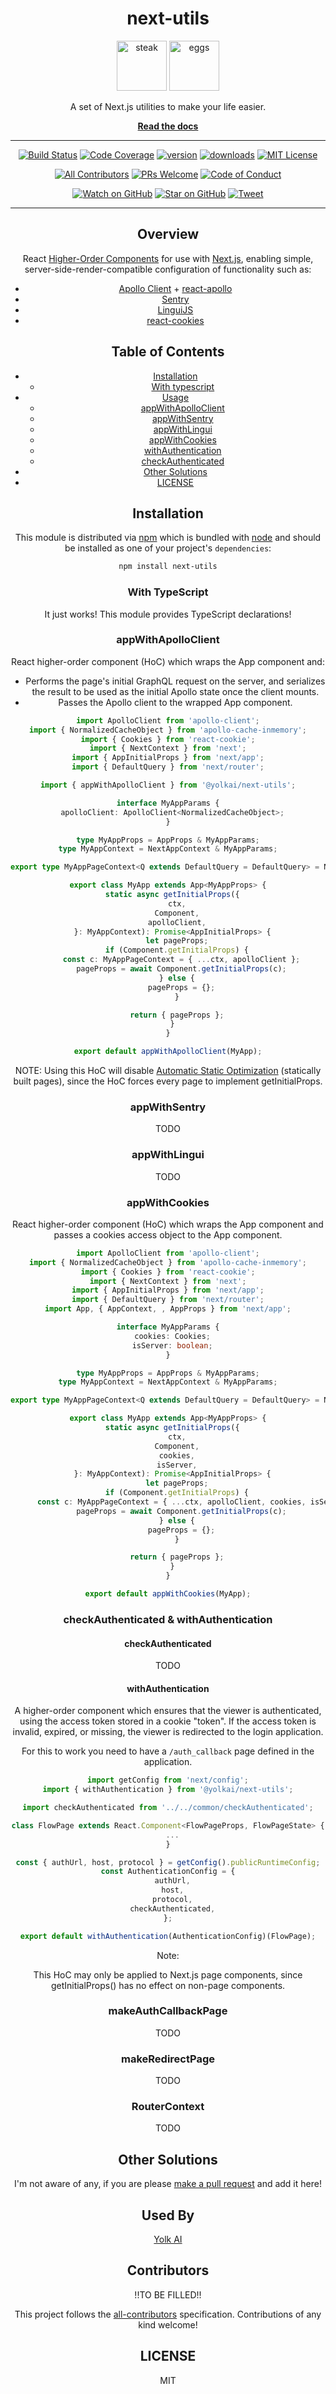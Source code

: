 <center>

# next-utils

<img height="80" width="80" alt="steak" src="https://raw.githubusercontent.com/Yolk-HQ/next-utils/master/other/steak.png" />
<img height="80" width="80" alt="eggs" src="https://raw.githubusercontent.com/Yolk-HQ/next-utils/master/other/eggs.png" />

A set of Next.js utilities to make your life easier.

[**Read the docs**]()

---

[![Build Status][build-badge]][build]
[![Code Coverage][coverage-badge]][coverage]
[![version][version-badge]][package] [![downloads][downloads-badge]][npmtrends]
[![MIT License][license-badge]][license]

[![All Contributors](https://img.shields.io/badge/all_contributors-1-orange.svg?style=flat-square)](#contributors)
[![PRs Welcome][prs-badge]][prs] [![Code of Conduct][coc-badge]][coc]

[![Watch on GitHub][github-watch-badge]][github-watch]
[![Star on GitHub][github-star-badge]][github-star]
[![Tweet][twitter-badge]][twitter]

---

## Overview

React [Higher-Order Components](https://reactjs.org/docs/higher-order-components.html) for use with [Next.js](https://nextjs.org/), enabling simple, server-side-render-compatible configuration of functionality such as:

- [Apollo Client](https://github.com/apollographql/apollo-client) + [react-apollo](https://github.com/apollographql/react-apollo)
- [Sentry](https://sentry.io/for/javascript/)
- [LinguiJS](https://github.com/lingui/js-lingui)
- [react-cookies](https://github.com/bukinoshita/react-cookies)

## Table of Contents

- [Installation](#installation)
  - [With typescript](#with-typescript)
- [Usage](#usage)
  - [appWithApolloClient](#appwithapolloclient)
  - [appWithSentry](#appWithSentry)
  - [appWithLingui](#appWithLingui)
  - [appWithCookies](#appwithcookies)
  - [withAuthentication](#withauthentication)
  - [checkAuthenticated](#checkauthenticated)
- [Other Solutions](#other-solutions)
- [LICENSE](#license)

## Installation

This module is distributed via [npm][npm] which is bundled with [node][node] and
should be installed as one of your project's `dependencies`:

```sh
npm install next-utils
```

### With TypeScript

It just works! This module provides TypeScript declarations!

### appWithApolloClient

React higher-order component (HoC) which wraps the App component and:

- Performs the page's initial GraphQL request on the server, and serializes the result to be used as the initial Apollo state once the client mounts.
- Passes the Apollo client to the wrapped App component.

```typescript
import ApolloClient from 'apollo-client';
import { NormalizedCacheObject } from 'apollo-cache-inmemory';
import { Cookies } from 'react-cookie';
import { NextContext } from 'next';
import { AppInitialProps } from 'next/app';
import { DefaultQuery } from 'next/router';

import { appWithApolloClient } from '@yolkai/next-utils';

interface MyAppParams {
  apolloClient: ApolloClient<NormalizedCacheObject>;
}

type MyAppProps = AppProps & MyAppParams;
type MyAppContext = NextAppContext & MyAppParams;

export type MyAppPageContext<Q extends DefaultQuery = DefaultQuery> = NextContext<Q> & MyAppParams;

export class MyApp extends App<MyAppProps> {
  static async getInitialProps({
    ctx,
    Component,
    apolloClient,
  }: MyAppContext): Promise<AppInitialProps> {
    let pageProps;
    if (Component.getInitialProps) {
      const c: MyAppPageContext = { ...ctx, apolloClient };
      pageProps = await Component.getInitialProps(c);
    } else {
      pageProps = {};
    }

    return { pageProps };
  }
}

export default appWithApolloClient(MyApp);
```

NOTE: Using this HoC will disable [Automatic Static Optimization](https://nextjs.org/docs/old#automatic-static-optimization) (statically built pages), since the HoC forces every page to implement getInitialProps.

### appWithSentry

TODO

### appWithLingui

TODO

### appWithCookies

React higher-order component (HoC) which wraps the App component and passes a cookies access object to the App component.

```typescript
import ApolloClient from 'apollo-client';
import { NormalizedCacheObject } from 'apollo-cache-inmemory';
import { Cookies } from 'react-cookie';
import { NextContext } from 'next';
import { AppInitialProps } from 'next/app';
import { DefaultQuery } from 'next/router';
import App, { AppContext, , AppProps } from 'next/app';

interface MyAppParams {
  cookies: Cookies;
  isServer: boolean;
}

type MyAppProps = AppProps & MyAppParams;
type MyAppContext = NextAppContext & MyAppParams;

export type MyAppPageContext<Q extends DefaultQuery = DefaultQuery> = NextContext<Q> & MyAppParams;

export class MyApp extends App<MyAppProps> {
  static async getInitialProps({
    ctx,
    Component,
    cookies,
    isServer,
  }: MyAppContext): Promise<AppInitialProps> {
    let pageProps;
    if (Component.getInitialProps) {
      const c: MyAppPageContext = { ...ctx, apolloClient, cookies, isServer };
      pageProps = await Component.getInitialProps(c);
    } else {
      pageProps = {};
    }

    return { pageProps };
  }
}

export default appWithCookies(MyApp);
```

### checkAuthenticated & withAuthentication

#### checkAuthenticated

TODO

#### withAuthentication

A higher-order component which ensures that the viewer is authenticated, using the access token
stored in a cookie "token". If the access token is invalid, expired, or missing, the viewer is
redirected to the login application.

For this to work you need to have a `/auth_callback` page defined in the application.

```typescript
import getConfig from 'next/config';
import { withAuthentication } from '@yolkai/next-utils';

import checkAuthenticated from '../../common/checkAuthenticated';

class FlowPage extends React.Component<FlowPageProps, FlowPageState> {
  ...
}

const { authUrl, host, protocol } = getConfig().publicRuntimeConfig;
const AuthenticationConfig = {
  authUrl,
  host,
  protocol,
  checkAuthenticated,
};

export default withAuthentication(AuthenticationConfig)(FlowPage);

```

Note:

This HoC may only be applied to Next.js page components, since getInitialProps() has no effect on
non-page components.

### makeAuthCallbackPage

TODO

### makeRedirectPage

TODO

### RouterContext

TODO

## Other Solutions

I'm not aware of any, if you are please [make a pull request][prs] and add it
here!

## Used By

[Yolk AI](https://www.yolk.ai/)

## Contributors

!!TO BE FILLED!!

This project follows the [all-contributors](https://github.com/all-contributors/all-contributors) specification. Contributions of any kind welcome!

## LICENSE

MIT

[npm]: https://www.npmjs.com/
[node]: https://nodejs.org
[build-badge]: https://img.shields.io/travis/yolk-hq/next-utils.svg?style=flat-square
[build]: https://travis-ci.org/yolk-hq/next-utils
[coverage-badge]: https://img.shields.io/codecov/c/github/yolk-hq/next-utils.svg?style=flat-square
[coverage]: https://codecov.io/github/yolk-hq/next-utils
[version-badge]: https://img.shields.io/npm/v/next-utils.svg?style=flat-square
[package]: https://www.npmjs.com/package/@yolkai/next-utils
[downloads-badge]: https://img.shields.io/npm/dm/@yolkai/next-utils.svg?style=flat-square
[npmtrends]: http://www.npmtrends.com/@yolkai/next-utils
[license-badge]: https://img.shields.io/npm/l/@yolkai/next-utils.svg?style=flat-square
[license]: https://github.com/yolk-hq/next-utils/blob/master/LICENSE
[prs-badge]: https://img.shields.io/badge/PRs-welcome-brightgreen.svg?style=flat-square
[prs]: http://makeapullrequest.com
[coc-badge]: https://img.shields.io/badge/code%20of-conduct-ff69b4.svg?style=flat-square
[coc]: https://github.com/yolk-hq/next-utils/blob/master/other/CODE_OF_CONDUCT.md
[github-watch-badge]: https://img.shields.io/github/watchers/yolk-hq/next-utils.svg?style=social
[github-watch]: https://github.com/yolk-hq/next-utils/watchers
[github-star-badge]: https://img.shields.io/github/stars/yolk-hq/next-utils.svg?style=social
[github-star]: https://github.com/yolk-hq/next-utils/stargazers
[twitter]: https://twitter.com/intent/tweet?text=Check%20out%20next-utils%20by%20%40yolkai%20https%3A%2F%2Fgithub.com%2Fyolk-hq%2Fnext-utils%20%F0%9F%91%8D
[twitter-badge]: https://img.shields.io/twitter/url/https/github.com/testing-library/cypress-testing-library.svg?style=social
[emojis]: https://github.com/kentcdodds/all-contributors#emoji-key
[all-contributors]: https://github.com/all-contributors/all-contributors
[dom-testing-library]: https://github.com/testing-library/dom-testing-library
[cypress]: https://www.cypress.io/
